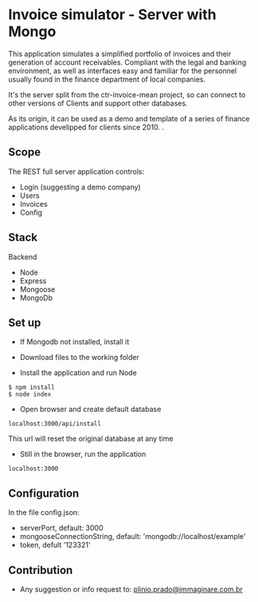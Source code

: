 # Invoice simulator - Server with Mongo

This application simulates a simplified portfolio of invoices and their generation of account receivables. Compliant with the legal and banking environment, as well as interfaces easy and familiar for the personnel usually found in the finance department of local companies.

It's the server split from the ctr-invoice-mean project, so can connect to other versions of Clients and support other databases.

As its origin, it can be used as a demo and template of a series of finance applications develipped for clients since 2010.
.
## Scope

The REST full server application controls:

* Login (suggesting a demo company)
* Users
* Invoices
* Config

## Stack

Backend

* Node
* Express
* Mongoose
* MongoDb

## Set up

* If Mongodb not installed, install it

* Download files to the working folder

* Install the application and run Node
```shell
$ npm install
$ node index
```

* Open browser and create default database
```shell
localhost:3000/api/install
```
This url will reset the original database at any time

* Still in the browser, run the application
```shell
localhost:3000
```

## Configuration
In the file config.json:

* serverPort, default: 3000
* mongooseConnectionString, default: 'mongodb://localhost/example'
* token, defult '123321'


## Contribution ##

* Any suggestion or info request to:
   plinio.prado@immaginare.com.br